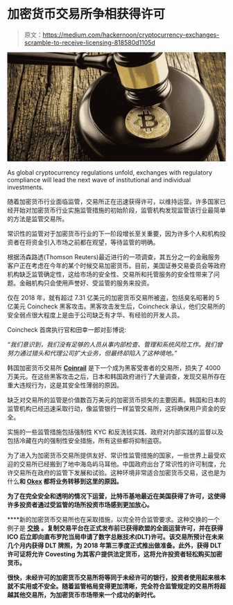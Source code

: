 # 加密货币交易所争相获得许可

> 原文：<https://medium.com/hackernoon/cryptocurrency-exchanges-scramble-to-receive-licensing-818580d1105d>

![](img/66f13c910f37fa23b30c32189bc4d724.png)

As global cryptocurrency regulations unfold, exchanges with regulatory compliance will lead the
next wave of institutional and individual investments.

随着加密货币行业面临监管，交易所正在迅速获得许可，以维持运营。许多国家已经开始对加密货币行业实施监管措施的初始阶段，监管机构发现监管该行业最简单的方法是监管交易所。

常识性的监管对于加密货币行业的下一阶段增长至关重要，因为许多个人和机构投资者在将资金引入市场之前都在观望，等待监管的明确。

根据汤森路透(Thomson Reuters)最近进行的一项调查，其五分之一的金融服务客户正在考虑在今年的某个时候交易加密货币。目前，美国证券交易委员会等政府机构缺乏监管确定性，这给市场的安全性、交易所和托管服务的安全性带来了问题。金融机构只会使用声誉好、受监管的服务来投资。

仅在 2018 年，就有超过 7.31 亿美元的加密货币交易所被盗，包括臭名昭著的 5 亿美元 Coincheck 黑客攻击。黑客攻击发生后，Coincheck 承认，他们交易所的安全弱点很大程度上是由于公司缺乏有才华、有经验的开发人员。

Coincheck 首席执行官和田幸一郎对彭博说:

*“我们意识到，我们没有足够的人员从事内部检查、管理和系统风险工作。我们曾努力通过猎头和代理公司扩大业务，但最终却陷入了这种境地。”*

韩国加密货币交易所 [**Coinrail**](https://coinrail.co.kr/intro?region=ru) 是下一个成为黑客受害者的交易所，损失了 4000 万美元。在这些黑客攻击之后，日本和韩国政府进行了大量调查，发现交易所存在重大违规行为，这是其安全性薄弱的原因。

缺乏对交易所的监管是价值数百万美元的加密货币损失的主要因素。韩国和日本的监管机构已经迅速采取行动，像监管银行一样监管交易所，这将确保用户资金的安全。

实施的一些监管措施包括强制性 KYC 和反洗钱实践、政府对内部实践的监督以及包括冷藏在内的强制性安全措施，所有这些都将抑制盗窃。

为了进入为加密货币交易所提供友好、常识性监管措施的国家，一些世界上最受欢迎的交易所已经搬到了地中海岛屿马耳他。中国政府出台了常识性的许可制度，允许交易所在政府的监管下发展和试验。这种环境非常适合加密货币交易，这也是为什么[](https://www.binance.com/)**和 [**Okex**](https://www.okex.com/) 都将业务转移到这里的原因。**

**为了在完全安全和透明的情况下运营，[](https://www.coinbase.com/)**比特币基地最近在美国获得了许可，这使得许多投资者通过受监管的场所投资市场感到更加放心。****

****新的加密货币交易所也在采取措施，以完全符合监管要求。这种交换的一个例子是 [**交换**](https://covesting.io/) **。**复制交易平台在正式发布前已获得欧盟的全面运营许可，并在获得 ICO 后立即向直布罗陀当局申请了数字总账技术(DLT)许可。该交易所预计在未来几个月内获得 DLT 牌照，为 2018 年第三季度正式推出做准备。此外，获得 DLT 许可证将允许 Covesting 为其客户提供法定货币，这将允许投资者轻松购买加密货币。****

****很快，未经许可的加密货币交易所将等同于未经许可的银行，投资者使用起来根本就不实用或不安全。随着监管格局变得更加清晰，完全符合监管规定的交易所将超越其他交易所，为加密货币市场带来一个成功的新时代。****